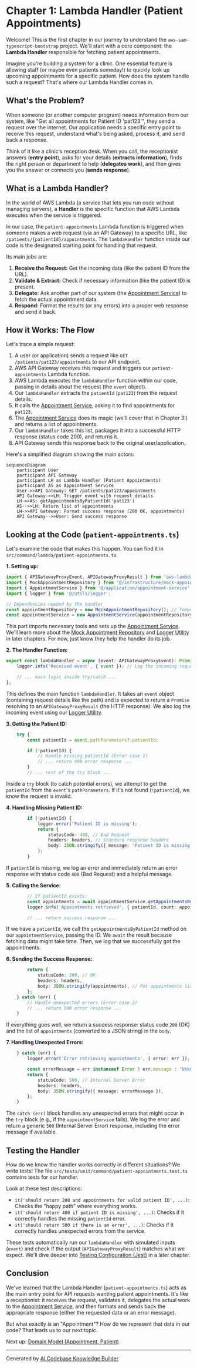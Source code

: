 # Chapter 1: Lambda Handler (Patient Appointments)

Welcome! This is the first chapter in our journey to understand the `aws-sam-typescript-bootstrap` project. We'll start with a core component: the **Lambda Handler** responsible for fetching patient appointments.

Imagine you're building a system for a clinic. One essential feature is allowing staff (or maybe even patients someday!) to quickly look up upcoming appointments for a specific patient. How does the system handle such a request? That's where our Lambda Handler comes in.

## What's the Problem?

When someone (or another computer program) needs information from our system, like "Get all appointments for Patient ID 'pat123'", they send a request over the internet. Our application needs a specific entry point to receive this request, understand what's being asked, process it, and send back a response.

Think of it like a clinic's reception desk. When you call, the receptionist answers (**entry point**), asks for your details (**extracts information**), finds the right person or department to help (**delegates work**), and then gives you the answer or connects you (**sends response**).

## What is a Lambda Handler?

In the world of AWS Lambda (a service that lets you run code without managing servers), a **Handler** is the specific function that AWS Lambda executes when the service is triggered.

In our case, the `patient-appointments` Lambda function is triggered when someone makes a web request (via an API Gateway) to a specific URL, like `/patients/{patientId}/appointments`. The `lambdaHandler` function inside our code is the designated starting point for handling that request.

Its main jobs are:

1.  **Receive the Request:** Get the incoming data (like the patient ID from the URL).
2.  **Validate & Extract:** Check if necessary information (like the patient ID) is present.
3.  **Delegate:** Ask another part of our system (the [Appointment Service](03_appointment_service_.md)) to fetch the actual appointment data.
4.  **Respond:** Format the results (or any errors) into a proper web response and send it back.

## How it Works: The Flow

Let's trace a simple request:

1.  A user (or application) sends a request like `GET /patients/pat123/appointments` to our API endpoint.
2.  AWS API Gateway receives this request and triggers our `patient-appointments` Lambda function.
3.  AWS Lambda executes the `lambdaHandler` function within our code, passing in details about the request (the `event` object).
4.  Our `lambdaHandler` extracts the `patientId` (`pat123`) from the request details.
5.  It calls the [Appointment Service](03_appointment_service_.md), asking it to find appointments for `pat123`.
6.  The [Appointment Service](03_appointment_service_.md) does its magic (we'll cover that in Chapter 3!) and returns a list of appointments.
7.  Our `lambdaHandler` takes this list, packages it into a successful HTTP response (status code 200), and returns it.
8.  API Gateway sends this response back to the original user/application.

Here's a simplified diagram showing the main actors:

```mermaid
sequenceDiagram
    participant User
    participant API Gateway
    participant LH as Lambda Handler (Patient Appointments)
    participant AS as Appointment Service
    User->>API Gateway: GET /patients/pat123/appointments
    API Gateway->>LH: Trigger event with request details
    LH->>AS: getAppointmentsByPatientId('pat123')
    AS-->>LH: Return list of appointments
    LH->>API Gateway: Format success response (200 OK, appointments)
    API Gateway-->>User: Send success response
```

## Looking at the Code (`patient-appointments.ts`)

Let's examine the code that makes this happen. You can find it in `src/command/lambda/patient-appointments.ts`.

**1. Setting up:**

```typescript
import { APIGatewayProxyEvent, APIGatewayProxyResult } from 'aws-lambda';
import { MockAppointmentRepository } from '@/infrastructure/mock-appointment-repository';
import { AppointmentService } from '@/application/appointment-service';
import { logger } from '@/utils/logger';

// Dependencies needed by the handler
const appointmentRepository = new MockAppointmentRepository(); // Temporary data store
const appointmentService = new AppointmentService(appointmentRepository); // Logic handler
```

This part imports necessary tools and sets up the [Appointment Service](03_appointment_service_.md). We'll learn more about the [Mock Appointment Repository](05_mock_appointment_repository_.md) and [Logger Utility](06_logger_utility_.md) in later chapters. For now, just know they help the handler do its job.

**2. The Handler Function:**

```typescript
export const lambdaHandler = async (event: APIGatewayProxyEvent): Promise<APIGatewayProxyResult> => {
    logger.info('Received event', { event }); // Log the incoming request

    // ... main logic inside try/catch ...
};
```

This defines the main function `lambdaHandler`. It takes an `event` object (containing request details like the path) and is expected to return a `Promise` resolving to an `APIGatewayProxyResult` (the HTTP response). We also log the incoming event using our [Logger Utility](06_logger_utility_.md).

**3. Getting the Patient ID:**

```typescript
    try {
        const patientId = event.pathParameters?.patientId;

        if (!patientId) {
            // Handle missing patientId (Error case 1)
            // ... return 400 error response ...
        }
        // ... rest of the try block ...
```

Inside a `try` block (to catch potential errors), we attempt to get the `patientId` from the `event`'s `pathParameters`. If it's not found (`!patientId`), we know the request is invalid.

**4. Handling Missing Patient ID:**

```typescript
        if (!patientId) {
            logger.error('Patient ID is missing');
            return {
                statusCode: 400, // Bad Request
                headers: headers, // Standard response headers
                body: JSON.stringify({ message: 'Patient ID is missing' }),
            };
        }
```

If `patientId` is missing, we log an error and immediately return an error response with status code `400` (Bad Request) and a helpful message.

**5. Calling the Service:**

```typescript
        // If patientId exists:
        const appointments = await appointmentService.getAppointmentsByPatientId(patientId);
        logger.info('Appointments retrieved', { patientId, count: appointments.length });

        // ... return success response ...
```

If we have a `patientId`, we call the `getAppointmentsByPatientId` method on our `appointmentService`, passing the ID. We `await` the result because fetching data might take time. Then, we log that we successfully got the appointments.

**6. Sending the Success Response:**

```typescript
        return {
            statusCode: 200, // OK
            headers: headers,
            body: JSON.stringify(appointments), // Put appointments list in the response body
        };
    } catch (err) {
        // Handle unexpected errors (Error case 2)
        // ... return 500 error response ...
    }
```

If everything goes well, we return a success response: status code `200` (OK) and the list of `appointments` (converted to a JSON string) in the `body`.

**7. Handling Unexpected Errors:**

```typescript
    } catch (err) {
        logger.error('Error retrieving appointments', { error: err });

        const errorMessage = err instanceof Error ? err.message : 'Unknown error';
        return {
            statusCode: 500, // Internal Server Error
            headers: headers,
            body: JSON.stringify({ message: errorMessage }),
        };
    }
```

The `catch (err)` block handles any unexpected errors that might occur in the `try` block (e.g., if the `appointmentService` fails). We log the error and return a generic `500` (Internal Server Error) response, including the error message if available.

## Testing the Handler

How do we know the handler works correctly in different situations? We write tests! The file `src/tests/unit/command/patient-appointments.test.ts` contains tests for our handler.

Look at these test descriptions:

*   `it('should return 200 and appointments for valid patient ID', ...)`: Checks the "happy path" where everything works.
*   `it('should return 400 if patient ID is missing', ...)`: Checks if it correctly handles the missing `patientId` error.
*   `it('should return 500 if there is an error', ...)`: Checks if it correctly handles unexpected errors from the service.

These tests automatically run our `lambdaHandler` with simulated inputs (`event`) and check if the output (`APIGatewayProxyResult`) matches what we expect. We'll dive deeper into [Testing Configuration (Jest)](07_testing_configuration__jest__.md) in a later chapter.

## Conclusion

We've learned that the Lambda Handler (`patient-appointments.ts`) acts as the main entry point for API requests wanting patient appointments. It's like a receptionist: it receives the request, validates it, delegates the actual work to the [Appointment Service](03_appointment_service_.md), and then formats and sends back the appropriate response (either the requested data or an error message).

But what exactly *is* an "Appointment"? How do we represent that data in our code? That leads us to our next topic.

Next up: [Domain Model (Appointment, Patient)](02_domain_model__appointment__patient__.md)

---

Generated by [AI Codebase Knowledge Builder](https://github.com/The-Pocket/Tutorial-Codebase-Knowledge)